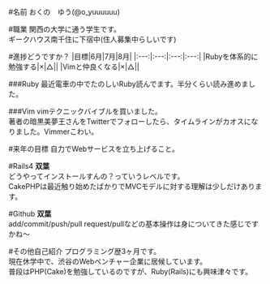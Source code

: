 #名前
おくの　ゆう(@o_yuuuuuu)   

#職業
関西の大学に通う学生です。  
ギークハウス南千住に下宿中(住人募集中らしいです)

#進捗どうですか？
|目標|6月|7月|8月|
|:---:|:---:|:---:|:---:|
|Rubyを体系的に勉強する|×|△||
|Vimと仲良くなる|×|△||

###Ruby
最近電車の中でたのしいRuby読んでます。半分くらい読み進めました。

###Vim
vimテクニックバイブルを買いました。  
著者の暗黒美夢王さんをTwitterでフォローしたら、タイムラインがカオスになりました。Vimmerこわい。

#来年の目標
自力でWebサービスを立ち上げること。

#Rails4
__双葉__  
どうやってインストールすんの？っていうレベルです。  
CakePHPは最近触り始めたばかりでMVCモデルに対する理解は少しだけあります。

#Github
__双葉__  
add/commit/push/pull request/pullなどの基本操作は身についてきた感じですかね〜

#その他自己紹介
プログラミング歴3ヶ月です。  
現在休学中で、渋谷のWebベンチャー企業に居候しています。  
普段はPHP(Cake)を勉強しているのですが、Ruby(Rails)にも興味津々です。 
